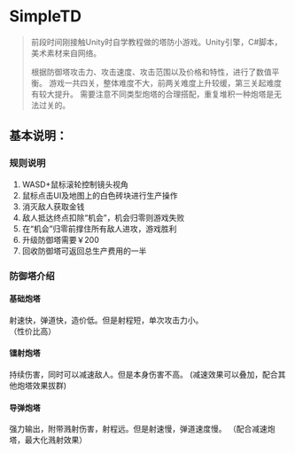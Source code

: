 # SimpleTD  

> 前段时间刚接触Unity时自学教程做的塔防小游戏。Unity引擎，C#脚本，美术素材来自网络。
>
> 根据防御塔攻击力、攻击速度、攻击范围以及价格和特性，进行了数值平衡。
> 游戏一共四关，整体难度不大，前两关难度上升较缓，第三关起难度有较大提升。
> 需要注意不同类型炮塔的合理搭配，重复堆积一种炮塔是无法过关的。
>

## 基本说明：  
### 规则说明
1. WASD+鼠标滚轮控制镜头视角
2. 鼠标点击UI及地图上的白色砖块进行生产操作
3. 消灭敌人获取金钱
4. 敌人抵达终点扣除“机会”，机会归零则游戏失败
5. 在“机会”归零前撑住所有敌人进攻，游戏胜利
6. 升级防御塔需要￥200
7. 回收防御塔可返回总生产费用的一半
### 防御塔介绍
#### 基础炮塔
射速快，弹道快，造价低。但是射程短，单次攻击力小。  
（性价比高）
#### 镭射炮塔
持续伤害，同时可以减速敌人。但是本身伤害不高。
(减速效果可以叠加，配合其他炮塔效果拔群)
#### 导弹炮塔
强力输出，附带溅射伤害，射程远。但是射速慢，弹道速度慢。
（配合减速炮塔，最大化溅射效果）
